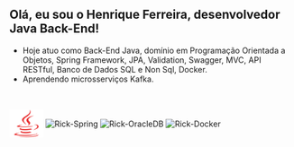 ## Olá, eu sou o Henrique Ferreira, desenvolvedor Java Back-End!

-  Hoje atuo como Back-End Java, domínio em Programação Orientada a Objetos, Spring Framework, JPA, Validation, Swagger, MVC, API RESTful, Banco de Dados SQL e Non Sql, Docker.
-  Aprendendo microsserviços Kafka.
##

<div style="display: inline_block"><br>
  <img align="center" alt="Rick-Java" height="50" width="60" src="https://raw.githubusercontent.com/devicons/devicon/master/icons/java/java-plain.svg">
  <img align="center" alt="Rick-Spring" height="50" width="60" src="https://cdn.jsdelivr.net/gh/devicons/devicon@latest/icons/spring/spring-original.svg">
  <img align="center" alt="Rick-OracleDB" height="50" width="60" src="https://cdn.jsdelivr.net/gh/devicons/devicon@latest/icons/oracle/oracle-original.svg">
  <img align="center" alt="Rick-Docker" height="50" width="60" src="https://cdn.jsdelivr.net/gh/devicons/devicon@latest/icons/docker/docker-original.svg">
</div>
  
